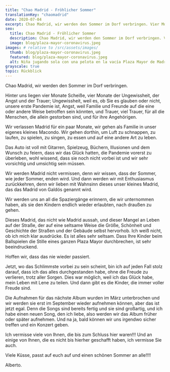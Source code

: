 ```yaml
---
title: "Chao Madrid - Fröhlicher Sommer"
translationKey: "chaomadrid"
date: 2020-07-04
excerpt: Chao Madrid, wir werden den Sommer im Dorf verbringen. Vier Monate voller Scheiße, vier Monate voller Ungewissheit, Angst und Trauer bleiben in der Erinnerung zurück.
seo:
  title: Chao Madrid - Fröhlicher Sommer
  description: Chao Madrid, wir werden den Sommer im Dorf verbringen. Vier Monate voller Scheiße, vier Monate voller Ungewissheit, Angst und Trauer bleiben in der Erinnerung zurück.
  image: blog/plaza-mayor-coronavirus.jpeg
images: # relative to /src/assets/images/
  thumb: blog/plaza-mayor-coronavirus.jpeg
  featured: blog/plaza-mayor-coronavirus.jpeg
  alt: Niña jugando sola con una pelota en la vacía Plaza Mayor de Madrid
grayscale: true
topic: Rückblick
---
```


Chao Madrid, wir werden den Sommer im Dorf verbringen.

Hinter uns liegen vier Monate Scheiße, vier Monate der Ungewissheit, der Angst und der Trauer; Ungewissheit, weil es, ob Sie es glauben oder nicht, unsere erste Pandemie ist, Angst, weil Familie und Freunde auf die eine oder andere Weise betroffen sein könnten, und Trauer, viel Trauer, für all die Menschen, die allein gestorben sind, und für ihre Angehörigen.

Wir verlassen Madrid für ein paar Monate, wir gehen als Familie in unser eigenes kleines Macondo. Wir gehen dorthin, um Luft zu schnappen, zu laufen, zu spielen, zu singen, zu essen und auf eine andere Art zu leben.

Das Auto ist voll mit Gitarren, Spielzeug, Büchern, Illusionen und dem Wunsch zu feiern, dass wir das Glück hatten, die Pandemie vorerst zu überleben, wohl wissend, dass sie noch nicht vorbei ist und wir sehr vorsichtig und umsichtig sein müssen.

Wir werden Madrid nicht vermissen, denn wir wissen, dass der Sommer, wie jeder Sommer, enden wird. Und dann werden wir mit Enthusiasmus zurückkehren, denn wir lieben mit Wahnsinn dieses unser kleines Madrid, das das Madrid von Galdós genannt wird.

Wir werden uns an all die Spaziergänge erinnern, die wir unternommen haben, als sie den Kindern endlich wieder erlaubten, nach draußen zu gehen.

Dieses Madrid, das nicht wie Madrid aussah, und dieser Mangel an Leben auf der Straße, der auf eine seltsame Weise die Größe, Schönheit und Geschichte der Straßen und der Gebäude selbst hervorhob. Ich weiß nicht, ob ich mich klar ausdrücke. Es ist alles sehr seltsam. Dass Ihre Kinder beim Ballspielen die Stille eines ganzen Plaza Mayor durchbrechen, ist sehr beeindruckend.

Hoffen wir, dass das nie wieder passiert.

Jetzt, wo das Schlimmste vorbei zu sein scheint, bin ich auf jeden Fall stolz darauf, dass ich das alles durchgestanden habe, ohne die Freude zu verlieren, trotz aller Sorgen. Dies war möglich, weil ich das Glück habe, mein Leben mit Lene zu teilen. Und dann gibt es die Kinder, die immer voller Freude sind.

Die Aufnahmen für das nächste Album wurden im März unterbrochen und wir werden sie erst im September wieder aufnehmen können, aber das ist jetzt egal. Denn die Songs sind bereits fertig und sie sind großartig, und ich habe einen neuen Song, den ich liebe, also werden wir das Album früher oder später aufnehmen. Und na ja, bald können wir uns irgendwo sicher treffen und ein Konzert geben.

Ich vermisse viele von Ihnen, die bis zum Schluss hier waren!!! Und an einige von Ihnen, die es nicht bis hierher geschafft haben, ich vermisse Sie auch.

Viele Küsse, passt auf euch auf und einen schönen Sommer an alle!!!!

Alberto.
